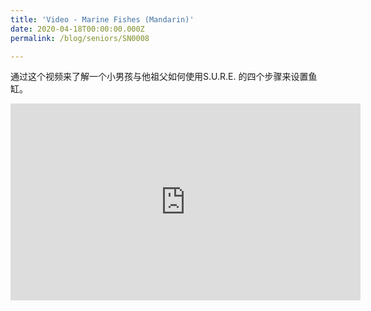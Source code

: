 ```yaml
---
title: 'Video - Marine Fishes (Mandarin)'
date: 2020-04-18T00:00:00.000Z
permalink: /blog/seniors/SN0008

---
```



通过这个视频来了解一个小男孩与他祖父如何使用S.U.R.E. 的四个步骤来设置鱼缸。

<iframe width="560" height="315" src="https://www.youtube.com/embed/axOkzGipo-I" frameborder="0" allow="accelerometer; autoplay; encrypted-media; gyroscope; picture-in-picture" allowfullscreen></iframe>

